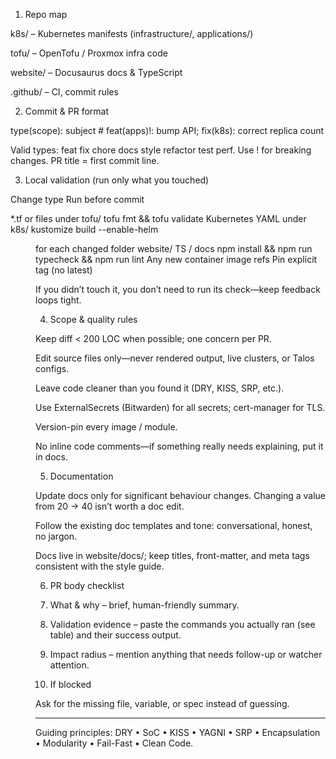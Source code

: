 1. Repo map

k8s/ – Kubernetes manifests (infrastructure/, applications/)

tofu/ – OpenTofu / Proxmox infra code

website/ – Docusaurus docs & TypeScript

.github/ – CI, commit rules


2. Commit & PR format

type(scope): subject     # feat(apps)!: bump API; fix(k8s): correct replica count

Valid types: feat fix chore docs style refactor test perf.  Use ! for breaking changes.
PR title = first commit line.

3. Local validation (run only what you touched)

Change type	Run before commit

*.tf or files under tofu/	tofu fmt && tofu validate
Kubernetes YAML under k8s/	kustomize build --enable-helm <dir> for each changed folder
website/ TS / docs	npm install && npm run typecheck && npm run lint
Any new container image refs	Pin explicit tag (no latest)


If you didn’t touch it, you don’t need to run its check—keep feedback loops tight.

4. Scope & quality rules

Keep diff < 200 LOC when possible; one concern per PR.

Edit source files only—never rendered output, live clusters, or Talos configs.

Leave code cleaner than you found it (DRY, KISS, SRP, etc.).

Use ExternalSecrets (Bitwarden) for all secrets; cert-manager for TLS.

Version-pin every image / module.

No inline code comments—if something really needs explaining, put it in docs.


5. Documentation

Update docs only for significant behaviour changes.
Changing a value from 20 → 40 isn’t worth a doc edit.

Follow the existing doc templates and tone: conversational, honest, no jargon.

Docs live in website/docs/; keep titles, front-matter, and meta tags consistent with the style guide.


6. PR body checklist

1. What & why – brief, human-friendly summary.


2. Validation evidence – paste the commands you actually ran (see table) and their success output.


3. Impact radius – mention anything that needs follow-up or watcher attention.



7. If blocked

Ask for the missing file, variable, or spec instead of guessing.


---

Guiding principles: DRY • SoC • KISS • YAGNI • SRP • Encapsulation • Modularity • Fail-Fast • Clean Code.

